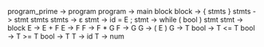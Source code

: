 program_prime -> program
program -> main block
block -> { stmts }
stmts -> stmt stmts
stmts -> ε
stmt -> id = E ;
stmt -> while ( bool )  stmt
stmt -> block
E -> E + F
E -> F
F -> F * G
F -> G
G -> ( E )
G -> T
bool -> T <= T
bool -> T >= T
bool -> T
T -> id
T -> num
